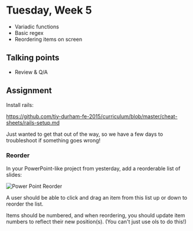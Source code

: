 # Tuesday, Week 5

- Variadic functions
- Basic regex
- Reordering items on screen

## Talking points

- Review & Q/A

## Assignment

Install rails:

https://github.com/tiy-durham-fe-2015/curriculum/blob/master/cheat-sheets/rails-setup.md

Just wanted to get that out of the way, so we have a few days to troubleshoot if
something goes wrong!

### Reorder

In your PowerPoint-like project from yesterday, add a reorderable
list of slides:

![Power Point Reorder](https://github.com/tiy-durham-fe-2015/curriculum/raw/master/img/powerpoint-reorder.png)

A user should be able to click and drag an item from this list up or down to
reorder the list.

Items should be numbered, and when reordering, you should update item numbers
to reflect their new position(s). (You can't just use ols to do this!)
